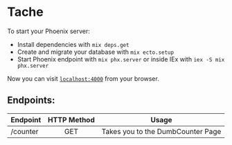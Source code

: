# Tache

To start your Phoenix server:

  * Install dependencies with `mix deps.get`
  * Create and migrate your database with `mix ecto.setup`
  * Start Phoenix endpoint with `mix phx.server` or inside IEx with `iex -S mix phx.server`

Now you can visit [`localhost:4000`](http://localhost:4000) from your browser.

## Endpoints:

| Endpoint | HTTP Method | Usage |
| :---         |     :---:      |  :---: |
| /counter   | GET | Takes you to the DumbCounter Page  |